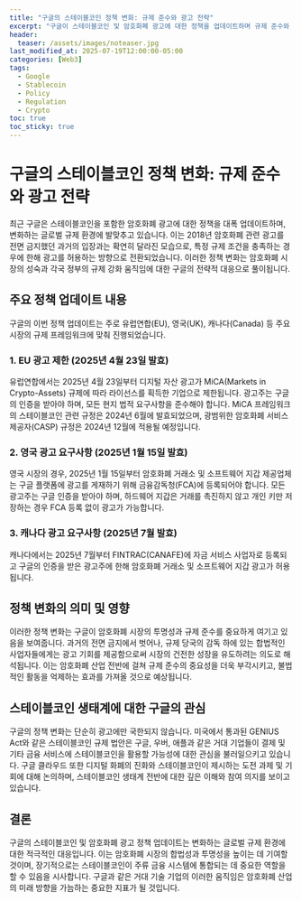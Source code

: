 ```yaml
---
title: "구글의 스테이블코인 정책 변화: 규제 준수와 광고 전략"
excerpt: "구글이 스테이블코인 및 암호화폐 광고에 대한 정책을 업데이트하며 규제 준수와 투명성을 강화하고 있습니다."
header:
  teaser: /assets/images/noteaser.jpg
last_modified_at: 2025-07-19T12:00:00-05:00
categories: [Web3]
tags:
  - Google
  - Stablecoin
  - Policy
  - Regulation
  - Crypto
toc: true
toc_sticky: true
---
```


# 구글의 스테이블코인 정책 변화: 규제 준수와 광고 전략

최근 구글은 스테이블코인을 포함한 암호화폐 광고에 대한 정책을 대폭 업데이트하며, 변화하는 글로벌 규제 환경에 발맞추고 있습니다. 이는 2018년 암호화폐 관련 광고를 전면 금지했던 과거의 입장과는 확연히 달라진 모습으로, 특정 규제 조건을 충족하는 경우에 한해 광고를 허용하는 방향으로 전환되었습니다. 이러한 정책 변화는 암호화폐 시장의 성숙과 각국 정부의 규제 강화 움직임에 대한 구글의 전략적 대응으로 풀이됩니다.

## 주요 정책 업데이트 내용

구글의 이번 정책 업데이트는 주로 유럽연합(EU), 영국(UK), 캐나다(Canada) 등 주요 시장의 규제 프레임워크에 맞춰 진행되었습니다.

### 1. EU 광고 제한 (2025년 4월 23일 발효)

유럽연합에서는 2025년 4월 23일부터 디지털 자산 광고가 MiCA(Markets in Crypto-Assets) 규제에 따라 라이선스를 획득한 기업으로 제한됩니다. 광고주는 구글의 인증을 받아야 하며, 모든 현지 법적 요구사항을 준수해야 합니다. MiCA 프레임워크의 스테이블코인 관련 규정은 2024년 6월에 발효되었으며, 광범위한 암호화폐 서비스 제공자(CASP) 규정은 2024년 12월에 적용될 예정입니다.

### 2. 영국 광고 요구사항 (2025년 1월 15일 발효)

영국 시장의 경우, 2025년 1월 15일부터 암호화폐 거래소 및 소프트웨어 지갑 제공업체는 구글 플랫폼에 광고를 게재하기 위해 금융감독청(FCA)에 등록되어야 합니다. 모든 광고주는 구글 인증을 받아야 하며, 하드웨어 지갑은 거래를 촉진하지 않고 개인 키만 저장하는 경우 FCA 등록 없이 광고가 가능합니다.

### 3. 캐나다 광고 요구사항 (2025년 7월 발효)

캐나다에서는 2025년 7월부터 FINTRAC(CANAFE)에 자금 서비스 사업자로 등록되고 구글의 인증을 받은 광고주에 한해 암호화폐 거래소 및 소프트웨어 지갑 광고가 허용됩니다.

## 정책 변화의 의미 및 영향

이러한 정책 변화는 구글이 암호화폐 시장의 투명성과 규제 준수를 중요하게 여기고 있음을 보여줍니다. 과거의 전면 금지에서 벗어나, 규제 당국의 감독 하에 있는 합법적인 사업자들에게는 광고 기회를 제공함으로써 시장의 건전한 성장을 유도하려는 의도로 해석됩니다. 이는 암호화폐 산업 전반에 걸쳐 규제 준수의 중요성을 더욱 부각시키고, 불법적인 활동을 억제하는 효과를 가져올 것으로 예상됩니다.

## 스테이블코인 생태계에 대한 구글의 관심

구글의 정책 변화는 단순히 광고에만 국한되지 않습니다. 미국에서 통과된 GENIUS Act와 같은 스테이블코인 규제 법안은 구글, 우버, 애플과 같은 거대 기업들이 결제 및 기타 금융 서비스에 스테이블코인을 활용할 가능성에 대한 관심을 불러일으키고 있습니다. 구글 클라우드 또한 디지털 화폐의 진화와 스테이블코인이 제시하는 도전 과제 및 기회에 대해 논의하며, 스테이블코인 생태계 전반에 대한 깊은 이해와 참여 의지를 보이고 있습니다.

## 결론

구글의 스테이블코인 및 암호화폐 광고 정책 업데이트는 변화하는 글로벌 규제 환경에 대한 적극적인 대응입니다. 이는 암호화폐 시장의 합법성과 투명성을 높이는 데 기여할 것이며, 장기적으로는 스테이블코인이 주류 금융 시스템에 통합되는 데 중요한 역할을 할 수 있음을 시사합니다. 구글과 같은 거대 기술 기업의 이러한 움직임은 암호화폐 산업의 미래 방향을 가늠하는 중요한 지표가 될 것입니다.
